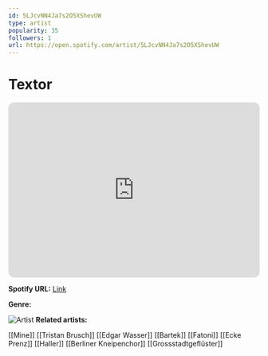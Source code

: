 ```yaml
---
id: 5LJcvNN4Ja7s2O5XShevUW
type: artist
popularity: 35
followers: 1
url: https://open.spotify.com/artist/5LJcvNN4Ja7s2O5XShevUW
---
```

# Textor

<iframe style="border-radius:12px" src="https://open.spotify.com/embed/artist/5LJcvNN4Ja7s2O5XShevUW" width="100%" height="352" frameBorder="0" allowfullscreen="" allow="autoplay; clipboard-write; encrypted-media; fullscreen; picture-in-picture" loading="lazy"></iframe>

**Spotify URL:** [Link](https://open.spotify.com/artist/5LJcvNN4Ja7s2O5XShevUW)

**Genre:** 

![Artist]()
**Related artists:**

[[Mine]]
[[Tristan Brusch]]
[[Edgar Wasser]]
[[Bartek]]
[[Fatoni]]
[[Ecke Prenz]]
[[Haller]]
[[Berliner Kneipenchor]]
[[Grossstadtgeflüster]]
